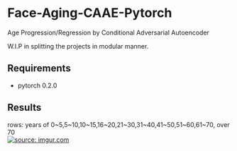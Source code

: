 # Face-Aging-CAAE-Pytorch
Age Progression/Regression by Conditional Adversarial Autoencoder

W.I.P in splitting the projects in modular manner.

## Requirements
* pytorch 0.2.0

## Results
rows: years of  0~5,5~10,10~15,16~20,21~30,31~40,41~50,51~60,61~70, over 70  
<a href="https://imgur.com/7auIthg"><img src="https://i.imgur.com/7auIthg.png" title="source: imgur.com" /></a>
